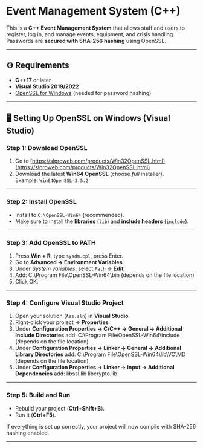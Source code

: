 # Event Management System (C++)

This is a **C++ Event Management System** that allows staff and users to register, log in, and manage events, equipment, and crisis handling.  
Passwords are **secured with SHA-256 hashing** using OpenSSL.

---

## ⚙️ Requirements
- **C++17** or later
- **Visual Studio 2019/2022**
- [OpenSSL for Windows](https://slproweb.com/products/Win32OpenSSL.html) (needed for password hashing)

---

## 🖥️ Setting Up OpenSSL on Windows (Visual Studio)

### Step 1: Download OpenSSL
1. Go to [https://slproweb.com/products/Win32OpenSSL.html](https://slproweb.com/products/Win32OpenSSL.html)  
2. Download the latest **Win64 OpenSSL** (choose *full* installer).  
   Example: `Win64OpenSSL-3.5.2`

---

### Step 2: Install OpenSSL
- Install to `C:\OpenSSL-Win64` (recommended).
- Make sure to install the **libraries** (`lib`) and **include headers** (`include`).

---

### Step 3: Add OpenSSL to PATH
1. Press **Win + R**, type `sysdm.cpl`, press Enter.  
2. Go to **Advanced → Environment Variables**.  
3. Under *System variables*, select `Path` → **Edit**.  
4. Add:
   C:\Program File\OpenSSL-Win64\bin (depends on the file location)
6. Click OK.

---

### Step 4: Configure Visual Studio Project
1. Open your solution (`Ass.sln`) in **Visual Studio**.  
2. Right-click your project → **Properties**.  
3. Under **Configuration Properties → C/C++ → General → Additional Include Directories** add:
  C:\Program File\OpenSSL-Win64\include (depends on the file location)
4. Under **Configuration Properties → Linker → General → Additional Library Directories** add:
  C:\Program File\OpenSSL-Win64\lib\VC\MD (depends on the file location)
5. Under **Configuration Properties → Linker → Input → Additional Dependencies** add:
  libssl.lib
  libcrypto.lib

---

### Step 5: Build and Run
- Rebuild your project (**Ctrl+Shift+B**).  
- Run it (**Ctrl+F5**).  

If everything is set up correctly, your project will now compile with SHA-256 hashing enabled.

---
